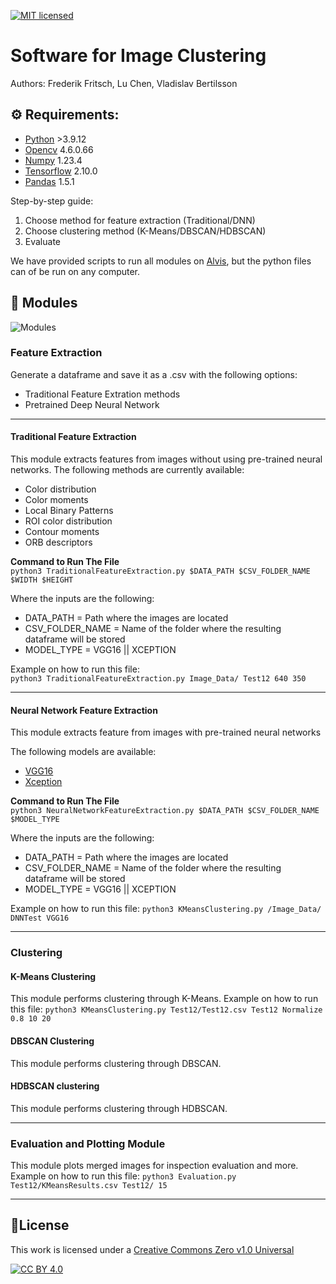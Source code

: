 [![MIT licensed][shield-license]](#)

[shield-license]: https://img.shields.io/badge/license-MIT-blue.svg


# Software for Image Clustering
Authors: Frederik Fritsch, Lu Chen, Vladislav Bertilsson

## ⚙️ Requirements:
- [Python](https://www.python.org/) >3.9.12
- [Opencv](https://opencv.org/) 4.6.0.66
- [Numpy](https://numpy.org/) 1.23.4
- [Tensorflow](https://www.tensorflow.org/) 2.10.0
- [Pandas](https://pandas.pydata.org/) 1.5.1


Step-by-step guide:
1. Choose method for feature extraction (Traditional/DNN)
2. Choose clustering method (K-Means/DBSCAN/HDBSCAN)
3. Evaluate

We have provided scripts to run all modules on [Alvis](https://www.c3se.chalmers.se/about/Alvis/), but the python files can of be run on any computer.

## 🚀 Modules
![Modules](https://iili.io/HoD1lLX.png)
### Feature Extraction
Generate a dataframe and save it as a .csv with the following options:
* Traditional Feature Extration methods
* Pretrained Deep Neural Network 

 ------
#### Traditional Feature Extraction
This module extracts features from images without using pre-trained neural networks. The following methods are currently available:
* Color distribution
* Color moments
* Local Binary Patterns
* ROI color distribution
* Contour moments
* ORB descriptors

**Command to Run The File**  
```python3 TraditionalFeatureExtraction.py $DATA_PATH $CSV_FOLDER_NAME $WIDTH $HEIGHT ```  
  
Where the inputs are the following:
* DATA_PATH = Path where the images are located
* CSV_FOLDER_NAME = Name of the folder where the resulting dataframe will be stored
* MODEL_TYPE = VGG16 || XCEPTION



Example on how to run this file:  
```python3 TraditionalFeatureExtraction.py Image_Data/ Test12 640 350```  

---

#### Neural Network Feature Extraction
This module extracts feature from images with pre-trained neural networks

The following models are available:
* [VGG16](https://keras.io/api/applications/vgg/)
* [Xception](https://keras.io/api/applications/xception/)

**Command to Run The File**  
```python3 NeuralNetworkFeatureExtraction.py $DATA_PATH $CSV_FOLDER_NAME $MODEL_TYPE ```  
  
Where the inputs are the following:
* DATA_PATH = Path where the images are located
* CSV_FOLDER_NAME = Name of the folder where the resulting dataframe will be stored
* MODEL_TYPE = VGG16 || XCEPTION

Example on how to run this file:
```python3 KMeansClustering.py /Image_Data/ DNNTest VGG16 ```

---
### Clustering
#### K-Means Clustering
This module performs clustering through K-Means.
Example on how to run this file:
```python3 KMeansClustering.py Test12/Test12.csv Test12 Normalize 0.8 10 20```
#### DBSCAN Clustering
This module performs clustering through DBSCAN.
#### HDBSCAN clustering
This module performs clustering through HDBSCAN.  

---

### Evaluation and Plotting Module
This module plots merged images for inspection evaluation and more.
Example on how to run this file:
```python3 Evaluation.py Test12/KMeansResults.csv Test12/ 15```  

---
## 📝License
This work is licensed under a
[Creative Commons Zero v1.0 Universal](https://github.com/FrederikFritsch/Image-clustering-project/blob/main/LICENSE.md)

[![CC BY 4.0][cc-by-image]][cc-by]

[cc-by]: [http://creativecommons.org/licenses/by/4.0/](https://github.com/FrederikFritsch/Image-clustering-project/blob/main/LICENSE.md)
[cc-by-image]: https://i.creativecommons.org/l/by/4.0/88x31.png

